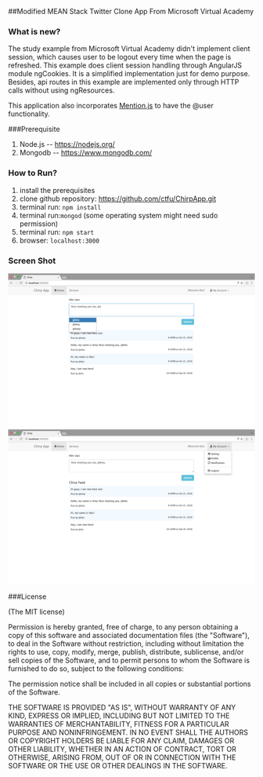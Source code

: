 ##Modified MEAN Stack Twitter Clone App From Microsoft Virtual Academy

### What is new? 
The study example from Microsoft Virtual Academy didn't implement client session, which causes user to be logout every time when the page is refreshed. This example does client session handling through AngularJS module ngCookies. It is a simplified implementation just for demo purpose. Besides, api routes in this example are implemented only through HTTP calls without using ngResources.  

This application also incorporates [Mention.js](https://github.com/jakiestfu/Mention.js/) to have the @user functionality.

###Prerequisite
1. Node.js -- https://nodejs.org/
2. Mongodb -- https://www.mongodb.com/

### How to Run?
1. install the prerequisites
2. clone github repository: https://github.com/ctfu/ChirpApp.git
3. terminal run: `npm install`
4. terminal run:`mongod` (some operating system might need sudo permission)
5. terminal run: `npm start`
6. browser: `localhost:3000`

### Screen Shot
![add user](public/images/addUser.png)
![longout](public/images/logout.png)

###License

(The MIT license)

Permission is hereby granted, free of charge, to any person obtaining a copy of this software and associated documentation files (the "Software"), to deal in the Software without restriction, including without limitation the rights to use, copy, modify, merge, publish, distribute, sublicense, and/or sell copies of the Software, and to permit persons to whom the Software is furnished to do so, subject to the following conditions:

The permission notice shall be included in all copies or substantial portions of the Software.

THE SOFTWARE IS PROVIDED "AS IS", WITHOUT WARRANTY OF ANY KIND, EXPRESS OR IMPLIED, INCLUDING BUT NOT LIMITED TO THE WARRANTIES OF MERCHANTABILITY, FITNESS FOR A PARTICULAR PURPOSE AND NONINFRINGEMENT. IN NO EVENT SHALL THE AUTHORS OR COPYRIGHT HOLDERS BE LIABLE FOR ANY CLAIM, DAMAGES OR OTHER LIABILITY, WHETHER IN AN ACTION OF CONTRACT, TORT OR OTHERWISE, ARISING FROM, OUT OF OR IN CONNECTION WITH THE SOFTWARE OR THE USE OR OTHER DEALINGS IN THE SOFTWARE.


